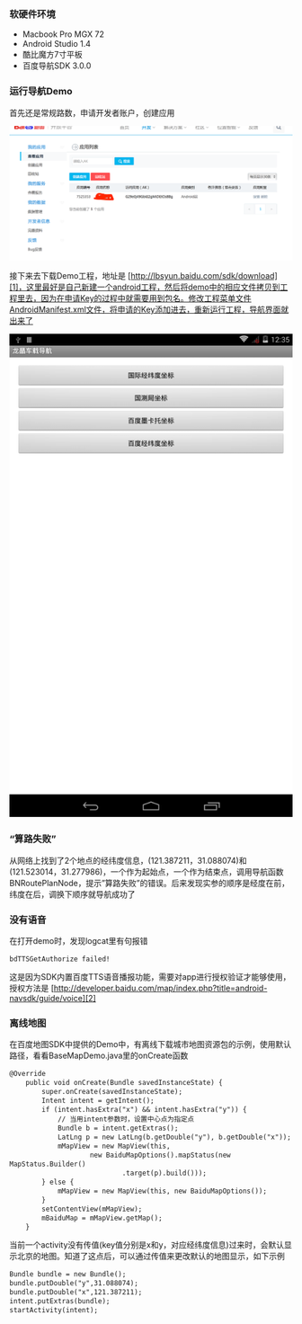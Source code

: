 ### 软硬件环境
* Macbook Pro MGX 72
* Android Studio 1.4
* 酷比魔方7寸平板
* 百度导航SDK 3.0.0

### 运行导航Demo
首先还是常规路数，申请开发者账户，创建应用

![Baidu Dev Center][image-1]

接下来去下载Demo工程，地址是 [http://lbsyun.baidu.com/sdk/download][1]，这里最好是自己新建一个android工程，然后将demo中的相应文件拷贝到工程里去，因为在申请Key的过程中就需要用到包名。修改工程菜单文件AndroidManifest.xml文件，将申请的Key添加进去，重新运行工程，导航界面就出来了

![Baidu Navi Demo UI][image-2]

### “算路失败”
从网络上找到了2个地点的经纬度信息，(121.387211，31.088074)和(121.523014，31.277986)，一个作为起始点，一个作为结束点，调用导航函数BNRoutePlanNode，提示”算路失败”的错误。后来发现实参的顺序是经度在前，纬度在后，调换下顺序就导航成功了

### 没有语音
在打开demo时，发现logcat里有句报错

	bdTTSGetAuthorize failed!

这是因为SDK内置百度TTS语音播报功能，需要对app进行授权验证才能够使用，授权方法是 [http://developer.baidu.com/map/index.php?title=android-navsdk/guide/voice][2]

### 离线地图
在百度地图SDK中提供的Demo中，有离线下载城市地图资源包的示例，使用默认路径，看看BaseMapDemo.java里的onCreate函数

	@Override
	    public void onCreate(Bundle savedInstanceState) {
	        super.onCreate(savedInstanceState);
	        Intent intent = getIntent();
	        if (intent.hasExtra("x") && intent.hasExtra("y")) {
	            // 当用intent参数时，设置中心点为指定点
	            Bundle b = intent.getExtras();
	            LatLng p = new LatLng(b.getDouble("y"), b.getDouble("x"));
	            mMapView = new MapView(this,
	                    new BaiduMapOptions().mapStatus(new MapStatus.Builder()
	                            .target(p).build()));
	        } else {
	            mMapView = new MapView(this, new BaiduMapOptions());
	        }
	        setContentView(mMapView);
	        mBaiduMap = mMapView.getMap();
	    }

当前一个activity没有传值(key值分别是x和y，对应经纬度信息)过来时，会默认显示北京的地图。知道了这点后，可以通过传值来更改默认的地图显示，如下示例

	Bundle bundle = new Bundle();
	bundle.putDouble("y",31.088074);
	bundle.putDouble("x",121.387211);
	intent.putExtras(bundle);
	startActivity(intent);

[1]:	http://lbsyun.baidu.com/sdk/download
[2]:	http://developer.baidu.com/map/index.php?title=android-navsdk/guide/voice

[image-1]:	https://raw.githubusercontent.com/djstava/PostsCollection/master/images/android/baiduNavi/baiduNavi_01.png
[image-2]:	https://raw.githubusercontent.com/djstava/PostsCollection/master/images/android/baiduNavi/baiduNavi_02.png
